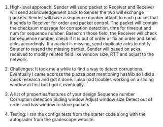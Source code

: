 1. High-level approach:
    Sender will send packet to Receiver and Receiver will send acknowledgement back to Sender the two will
    exchange packets.
    Sender will have a sequence number attach to each packet that it sends to Receiver for order and packet control.
    The packet will contain the checksum message for corruption detection, time for timeout and num for sequence number.
    Based on those field, the Receiver will check for sequence number, check if it is out of order or fix an order and send acks accordingly. 
    If a packet is missing, send duplicate acks to notify Sender to resend the missing packet.
    Sender will based on acks received to modify related field like window size, RTT and adjust to the network.
    
2. Challenges:
    It took me a while to find a way to detect corruptions. Eventually I came accross the piazza post mentioning hashlib 
    so I did a quick research and got it done.
    I also had troubles working on a sliding window at first but I got it eventually.

3. A list of properties/features of your design
    Sequence number 
    Corruption detection
    Sliding window
    Adjust window size
    Detect out of order and has window to store packets

4. Testing:
    I ran the configs tests from the starter code along with the autograder from the gradescope website.